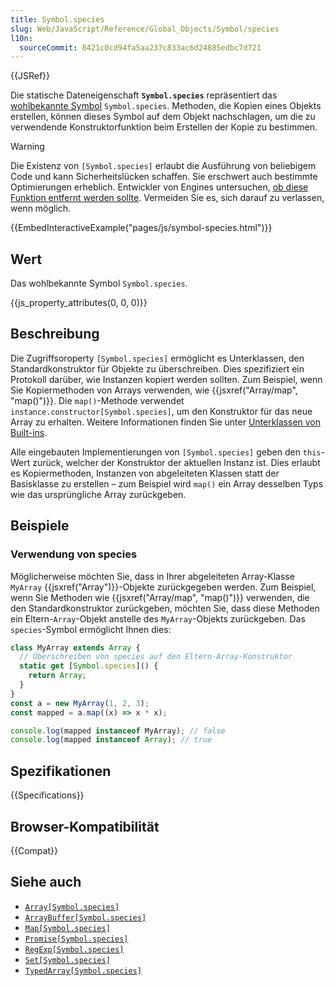 ```yaml
---
title: Symbol.species
slug: Web/JavaScript/Reference/Global_Objects/Symbol/species
l10n:
  sourceCommit: 8421c0cd94fa5aa237c833ac6d24885edbc7d721
---
```


{{JSRef}}

Die statische Dateneigenschaft **`Symbol.species`** repräsentiert das [wohlbekannte Symbol](/de/docs/Web/JavaScript/Reference/Global_Objects/Symbol#well-known_symbols) `Symbol.species`. Methoden, die Kopien eines Objekts erstellen, können dieses Symbol auf dem Objekt nachschlagen, um die zu verwendende Konstruktorfunktion beim Erstellen der Kopie zu bestimmen.

> [!WARNING]
> Die Existenz von `[Symbol.species]` erlaubt die Ausführung von beliebigem Code und kann Sicherheitslücken schaffen. Sie erschwert auch bestimmte Optimierungen erheblich. Entwickler von Engines untersuchen, [ob diese Funktion entfernt werden sollte](https://github.com/tc39/proposal-rm-builtin-subclassing). Vermeiden Sie es, sich darauf zu verlassen, wenn möglich.

{{EmbedInteractiveExample("pages/js/symbol-species.html")}}

## Wert

Das wohlbekannte Symbol `Symbol.species`.

{{js_property_attributes(0, 0, 0)}}

## Beschreibung

Die Zugriffsoroperty `[Symbol.species]` ermöglicht es Unterklassen, den Standardkonstruktor für Objekte zu überschreiben. Dies spezifiziert ein Protokoll darüber, wie Instanzen kopiert werden sollten. Zum Beispiel, wenn Sie Kopiermethoden von Arrays verwenden, wie {{jsxref("Array/map", "map()")}}. Die `map()`-Methode verwendet `instance.constructor[Symbol.species]`, um den Konstruktor für das neue Array zu erhalten. Weitere Informationen finden Sie unter [Unterklassen von Built-ins](/de/docs/Web/JavaScript/Reference/Classes/extends#subclassing_built-ins).

Alle eingebauten Implementierungen von `[Symbol.species]` geben den `this`-Wert zurück, welcher der Konstruktor der aktuellen Instanz ist. Dies erlaubt es Kopiermethoden, Instanzen von abgeleiteten Klassen statt der Basisklasse zu erstellen – zum Beispiel wird `map()` ein Array desselben Typs wie das ursprüngliche Array zurückgeben.

## Beispiele

### Verwendung von species

Möglicherweise möchten Sie, dass in Ihrer abgeleiteten Array-Klasse `MyArray` {{jsxref("Array")}}-Objekte zurückgegeben werden. Zum Beispiel, wenn Sie Methoden wie {{jsxref("Array/map", "map()")}} verwenden, die den Standardkonstruktor zurückgeben, möchten Sie, dass diese Methoden ein Eltern-`Array`-Objekt anstelle des `MyArray`-Objekts zurückgeben. Das `species`-Symbol ermöglicht Ihnen dies:

```js
class MyArray extends Array {
  // Überschreiben von species auf den Eltern-Array-Konstruktor
  static get [Symbol.species]() {
    return Array;
  }
}
const a = new MyArray(1, 2, 3);
const mapped = a.map((x) => x * x);

console.log(mapped instanceof MyArray); // false
console.log(mapped instanceof Array); // true
```

## Spezifikationen

{{Specifications}}

## Browser-Kompatibilität

{{Compat}}

## Siehe auch

- [`Array[Symbol.species]`](/de/docs/Web/JavaScript/Reference/Global_Objects/Array/Symbol.species)
- [`ArrayBuffer[Symbol.species]`](/de/docs/Web/JavaScript/Reference/Global_Objects/ArrayBuffer/Symbol.species)
- [`Map[Symbol.species]`](/de/docs/Web/JavaScript/Reference/Global_Objects/Map/Symbol.species)
- [`Promise[Symbol.species]`](/de/docs/Web/JavaScript/Reference/Global_Objects/Promise/Symbol.species)
- [`RegExp[Symbol.species]`](/de/docs/Web/JavaScript/Reference/Global_Objects/RegExp/Symbol.species)
- [`Set[Symbol.species]`](/de/docs/Web/JavaScript/Reference/Global_Objects/Set/Symbol.species)
- [`TypedArray[Symbol.species]`](/de/docs/Web/JavaScript/Reference/Global_Objects/TypedArray/Symbol.species)
